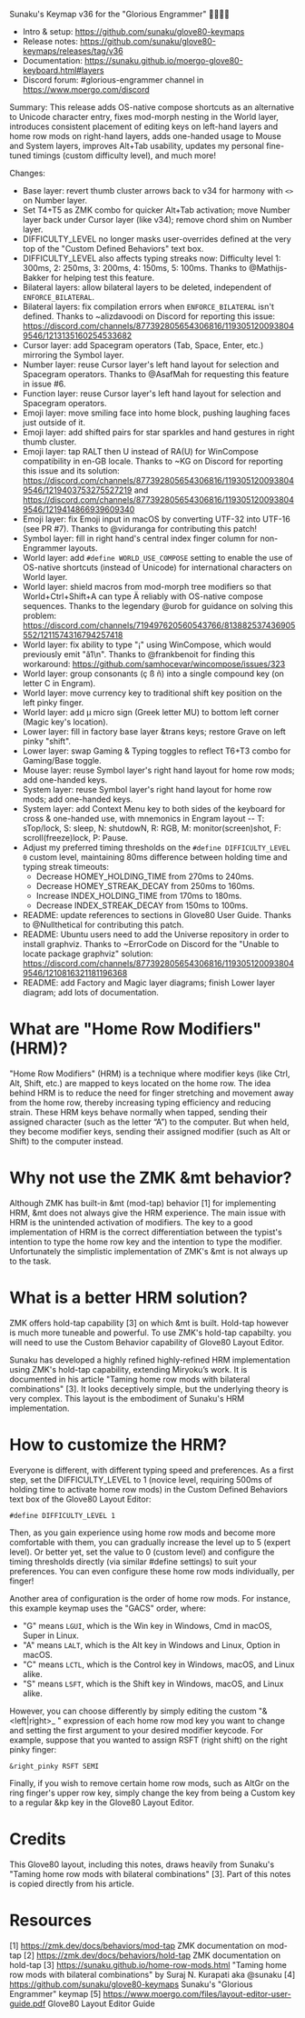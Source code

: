 Sunaku's Keymap v36 for the "Glorious Engrammer" 🧑‍🚀🚀✨
- Intro & setup: https://github.com/sunaku/glove80-keymaps
- Release notes: https://github.com/sunaku/glove80-keymaps/releases/tag/v36
- Documentation: https://sunaku.github.io/moergo-glove80-keyboard.html#layers
- Discord forum: #glorious-engrammer channel in https://www.moergo.com/discord

Summary:
This release adds OS-native compose shortcuts as an alternative to Unicode character entry, fixes mod-morph nesting in the World layer, introduces consistent placement of editing keys on left-hand layers and home row mods on right-hand layers, adds one-handed usage to Mouse and System layers, improves Alt+Tab usability, updates my personal fine-tuned timings (custom difficulty level), and much more!

Changes:
- Base layer: revert thumb cluster arrows back to v34 for harmony with `<>` on Number layer.
- Set T4+T5 as ZMK combo for quicker Alt+Tab activation; move Number layer back under Cursor layer (like v34); remove chord shim on Number layer.
- DIFFICULTY_LEVEL no longer masks user-overrides defined at the very top of the "Custom Defined Behaviors" text box.
- DIFFICULTY_LEVEL also affects typing streaks now: Difficulty level 1: 300ms, 2: 250ms, 3: 200ms, 4: 150ms, 5: 100ms.  Thanks to @Mathijs-Bakker for helping test this feature.
- Bilateral layers: allow bilateral layers to be deleted, independent of `ENFORCE_BILATERAL`.
- Bilateral layers: fix compilation errors when `ENFORCE_BILATERAL` isn't defined.  Thanks to ~alizdavoodi on Discord for reporting this issue: https://discord.com/channels/877392805654306816/1193051200938049546/1213135160254533682
- Cursor layer: add Spacegram operators (Tab, Space, Enter, etc.) mirroring the Symbol layer.
- Number layer: reuse Cursor layer's left hand layout for selection and Spacegram operators.  Thanks to @AsafMah for requesting this feature in issue #6.
- Function layer: reuse Cursor layer's left hand layout for selection and Spacegram operators.
- Emoji layer: move smiling face into home block, pushing laughing faces just outside of it.
- Emoji layer: add shifted pairs for star sparkles and hand gestures in right thumb cluster.
- Emoji layer: tap RALT then U instead of RA(U) for WinCompose compatibility in en-GB locale.  Thanks to ~KG on Discord for reporting this issue and its solution: https://discord.com/channels/877392805654306816/1193051200938049546/1219403753275527219 and https://discord.com/channels/877392805654306816/1193051200938049546/1219414866939609340
- Emoji layer: fix Emoji input in macOS by converting UTF-32 into UTF-16 (see PR #7). Thanks to @viduranga for contributing this patch!
- Symbol layer: fill in right hand's central index finger column for non-Engrammer layouts.
- World layer: add `#define WORLD_USE_COMPOSE` setting to enable the use of OS-native shortcuts (instead of Unicode) for international characters on World layer.
- World layer: shield macros from mod-morph tree modifiers so that World+Ctrl+Shift+A can type Ä reliably with OS-native compose sequences. Thanks to the legendary @urob for guidance on solving this problem: https://discord.com/channels/719497620560543766/813882537436905552/1211574316794257418
- World layer: fix ability to type "¡" using WinCompose, which would previously emit "ă1\n".  Thanks to @frankbenoit for finding this workaround: https://github.com/samhocevar/wincompose/issues/323
- World layer: group consonants (ç ß ñ) into a single compound key (on letter C in Engram).
- World layer: move currency key to traditional shift key position on the left pinky finger.
- World layer: add µ micro sign (Greek letter MU) to bottom left corner (Magic key's location).
- Lower layer: fill in factory base layer &trans keys; restore Grave on left pinky "shift".
- Lower layer: swap Gaming & Typing toggles to reflect T6+T3 combo for Gaming/Base toggle.
- Mouse layer: reuse Symbol layer's right hand layout for home row mods; add one-handed keys.
- System layer: reuse Symbol layer's right hand layout for home row mods; add one-handed keys.
- System layer: add Context Menu key to both sides of the keyboard for cross & one-handed use, with mnemonics in Engram layout -- T: sTop/lock, S: sleep, N: shutdowN, R: RGB, M: monitor(screen)shot, F: scroll(freeze)lock, P: Pause.
- Adjust my preferred timing thresholds on the `#define DIFFICULTY_LEVEL 0` custom level, maintaining 80ms difference between holding time and typing streak timeouts:
  - Decrease HOMEY_HOLDING_TIME from 270ms to 240ms.
  - Decrease HOMEY_STREAK_DECAY from 250ms to 160ms.
  - Increase INDEX_HOLDING_TIME from 170ms to 180ms.
  - Decrease INDEX_STREAK_DECAY from 150ms to 100ms.
- README: update references to sections in Glove80 User Guide.  Thanks to @Nullthetical for contributing this patch.
- README: Ubuntu users need to add the Universe repository in order to install graphviz.  Thanks to ~ErrorCode on Discord for the "Unable to locate package graphviz" solution: https://discord.com/channels/877392805654306816/1193051200938049546/1210816321181196368
- README: add Factory and Magic layer diagrams; finish Lower layer diagram; add lots of documentation.

What are "Home Row Modifiers" (HRM)?
====================================

"Home Row Modifiers" (HRM) is a technique where modifier keys (like Ctrl, Alt, Shift, etc.) are mapped to keys located on the home row. The idea behind HRM is to reduce the need for finger stretching and movement away from the home row, thereby increasing typing efficiency and reducing strain. These HRM keys behave normally when tapped, sending their assigned character (such as the letter “A”) to the computer. But when held, they become modifier keys, sending their assigned modifier (such as Alt or Shift) to the computer instead.

Why not use the ZMK &mt behavior?
=================================

Although ZMK has built-in &mt (mod-tap) behavior [1] for implementing HRM, &mt does not always give the HRM experience. The main issue with HRM is the unintended activation of modifiers. The key to a good implementation of HRM is the correct differentiation between the typist's intention to type the home row key and the intention to type the modifier. Unfortunately the simplistic implementation of ZMK's &mt is not always up to the task.

What is a better HRM solution?
==============================

ZMK offers hold-tap capability [3] on which &mt is built. Hold-tap however is much more tuneable and powerful. To use ZMK's hold-tap capabilty. you will need to use the Custom Behavior capability of Glove80 Layout Editor.

Sunaku has developed a highly refined highly-refined HRM implementation using ZMK's hold-tap capability, extending Miryoku’s work. It is documented in his article "Taming home row mods with bilateral combinations" [3]. It looks deceptively simple, but the underlying theory is very complex. This layout is the embodiment of Sunaku's HRM implementation.

How to customize the HRM?
=========================

Everyone is different, with different typing speed and preferences. As a first step, set the DIFFICULTY_LEVEL to 1 (novice level, requiring 500ms of holding time to activate home row mods) in the Custom Defined Behaviors text box of the Glove80 Layout Editor:

	#define DIFFICULTY_LEVEL 1

Then, as you gain experience using home row mods and become more comfortable with them, you can gradually increase the level up to 5 (expert level).  Or better yet, set the value to 0 (custom level) and configure the timing thresholds directly (via similar #define settings) to suit your preferences.  You can even configure these home row mods individually, per finger!

Another area of configuration is the order of home row mods.  For instance, this example keymap uses the "GACS" order, where:
- "G" means `LGUI`, which is the Win key in Windows, Cmd in macOS, Super in Linux.
- "A" means `LALT`, which is the Alt key in Windows and Linux, Option in macOS.
- "C" means `LCTL`, which is the Control key in Windows, macOS, and Linux alike.
- "S" means `LSFT`, which is the Shift key in Windows, macOS, and Linux alike.

However, you can choose differently by simply editing the custom "&<left|right>_<finger> <mod> <key>" expression of each home row mod key you want to change and setting the first argument to your desired modifier keycode.  For example, suppose that you wanted to assign RSFT (right shift) on the right pinky finger:

	&right_pinky RSFT SEMI

Finally, if you wish to remove certain home row mods, such as AltGr on the ring finger's upper row key, simply change the key from being a Custom key to a regular &kp key in the Glove80 Layout Editor.

Credits
=======

This Glove80 layout, including this notes, draws heavily from Sunaku's "Taming home row mods with bilateral combinations" [3]. Part of this notes is copied directly from his article.

Resources
=========

[1] https://zmk.dev/docs/behaviors/mod-tap ZMK documentation on mod-tap
[2] https://zmk.dev/docs/behaviors/hold-tap ZMK documentation on hold-tap
[3] https://sunaku.github.io/home-row-mods.html "Taming home row mods with bilateral combinations" by Suraj N. Kurapati aka @sunaku
[4] https://github.com/sunaku/glove80-keymaps Sunaku's "Glorious Engrammer" keymap
[5] https://www.moergo.com/files/layout-editor-user-guide.pdf Glove80 Layout Editor Guide